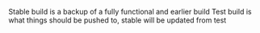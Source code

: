 Stable build is a backup of a fully functional and earlier build
Test build is what things should be pushed to, stable will be updated from test
